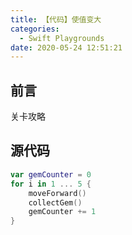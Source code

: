 ```yaml
---
title: 【代码】使值变大
categories:
  - Swift Playgrounds
date: 2020-05-24 12:51:21
---
```


## 前言

关卡攻略

<!-- more -->

## 源代码

``` swift
var gemCounter = 0
for i in 1 ... 5 {
    moveForward()
    collectGem()
    gemCounter += 1
}
```

